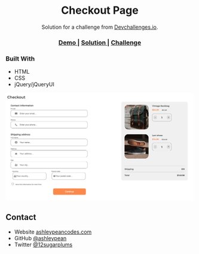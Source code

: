 <h1 align="center">Checkout Page</h1>

<div align="center">
   Solution for a challenge from  <a href="http://devchallenges.io" target="_blank">Devchallenges.io</a>.
</div>

<div align="center">
  <h3>
    <a href="checkout-page-for-udacity.s3-website.us-east-2.amazonaws.com">
      Demo
    </a>
    <span> | </span>
    <a href="https://github.com/ashleypean/checkout-page">
      Solution
    </a>
    <span> | </span>
    <a href="https://devchallenges.io/challenges/0J1NxxGhOUYVqihwegfO">
      Challenge
    </a>
  </h3>
</div>

### Built With

- HTML
- CSS
- jQuery/jQueryUI

![screenshot](https://github.com/ashleypean/checkout-page/blob/main/img/screenshot.png?raw=true)

## Contact

- Website [ashleypeancodes.com](https://ashleypeancodes.com)
- GitHub [@ashleypean](https://github.com/ashleypean)
- Twitter [@12sugarplums](https://twitter.com/12sugarplums)

